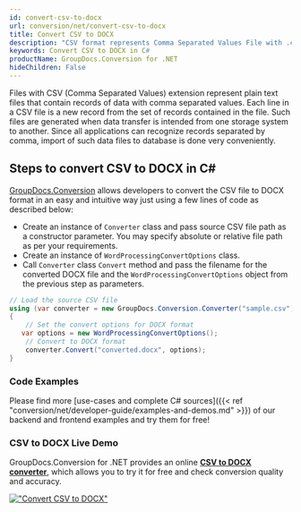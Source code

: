 ```yaml
---
id: convert-csv-to-docx
url: conversion/net/convert-csv-to-docx
title: Convert CSV to DOCX
description: "CSV format represents Comma Separated Values File with .csv extension. Learn how to convert CSV to DOCX file programmatically in C# language using GroupDocs.Conversion for .NET library."
keywords: Convert CSV to DOCX in C#
productName: GroupDocs.Conversion for .NET
hideChildren: False
---
```


Files with CSV (Comma Separated Values) extension represent plain text files that contain records of data with comma separated values. Each line in a CSV file is a new record from the set of records contained in the file. Such files are generated when data transfer is intended from one storage system to another. Since all applications can recognize records separated by comma, import of such data files to database is done very conveniently.

## Steps to convert CSV to DOCX in C#

[GroupDocs.Conversion](https://products.groupdocs.com/conversion/net) allows developers to convert the CSV file to DOCX format in an easy and intuitive way just using a few lines of code as described below:

* Create an instance of `Converter` class and pass source CSV file path as a constructor parameter. You may specify absolute or relative file path as per your requirements. 
* Create an instance of `WordProcessingConvertOptions` class.
* Call `Converter` class `Convert` method and pass the filename for the converted DOCX file and the `WordProcessingConvertOptions` object from the previous step as parameters.

```csharp
// Load the source CSV file
using (var converter = new GroupDocs.Conversion.Converter("sample.csv"))
{
    // Set the convert options for DOCX format
   var options = new WordProcessingConvertOptions();
    // Convert to DOCX format
    converter.Convert("converted.docx", options);
}
```

### Code Examples

Please find more [use-cases and complete C# sources]({{< ref "conversion/net/developer-guide/examples-and-demos.md" >}}) of our backend and frontend examples and try them for free!

### CSV to DOCX Live Demo

GroupDocs.Conversion for .NET provides an online [**CSV to DOCX converter**](https://products.groupdocs.app/conversion/csv-to-docx), which allows you to try it for free and check conversion quality and accuracy.

[!["Convert CSV to DOCX"](conversion/net/images/convert-to-docx/convert-csv-to-docx.png)](https://products.groupdocs.app/conversion/csv-to-docx)